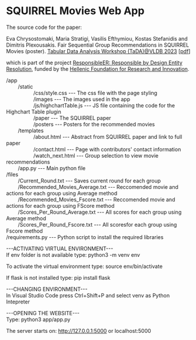 # SQUIRREL Movies Web App

The source code for the paper:

Eva Chrysostomaki, Maria Stratigi, Vasilis Efthymiou, Kostas Stefanidis and Dimitris Plexousakis. Fair Sequential Group Recommendations in SQUIRREL Movies (poster). [Tabular Data Analysis Workshop (TaDA)@VLDB 2023](https://tabular-data-analysis.github.io/tada2023/) [[pdf](https://drive.google.com/file/d/1M0sHJ6vjq6nPHWG8nQlOMZLrDtH0A_Ls/view)]

which is part of the project <a href="https://isl.ics.forth.gr/ResponsibleER/">ResponsibleER: Responsible by Design Entity Resolution</a>, 
funded by the <a href="https://www.elidek.gr/en/homepage/">Hellenic Foundation for Research and Innovation</a>.


/app  <br>
&emsp;&emsp;   /static <br>
&emsp;&emsp;&emsp;&emsp;&emsp;   /css/style.css --- The css file with the page styling <br>
&emsp;&emsp;&emsp;&emsp;&emsp;   /images --- The images used in the app <br>
&emsp;&emsp;&emsp;&emsp;&emsp;   /js/highchartTable.js --- JS file containing the code for the Highchart Table plugin <br>
&emsp;&emsp;&emsp;&emsp;&emsp;   /paper --- The SQUIRREL paper <br>
&emsp;&emsp;&emsp;&emsp;&emsp;   /posters --- Posters for the recommended movies <br>
&emsp;&emsp;   /templates <br>
&emsp;&emsp;&emsp;&emsp;&emsp;   /about.html --- Abstract from SQUIRREL paper and link to full paper <br>
&emsp;&emsp;&emsp;&emsp;&emsp;   /contact.html --- Page with contributors' contact information <br>
&emsp;&emsp;&emsp;&emsp;&emsp;   /watch_next.html --- Group selection to view movie recommendations <br>
&emsp;&emsp;   /app.py --- Main python file <br>
/files   
&emsp;&emsp; /Current_Round.txt --- Saves current round for each group <br>
&emsp;&emsp; /Recommended_Movies_Average.txt --- Reccomended movie and actions for each group using Average method <br>
&emsp;&emsp; /Recommended_Movies_Fscore.txt --- Reccomended movie and actions for each group using FScore method <br>
&emsp;&emsp; /Scores_Per_Round_Average.txt --- All scores for each group using Average method <br>
&emsp;&emsp; /Scores_Per_Round_Fscore.txt --- All scoresfor each group using Fscore method <br>
/requirements.py --- Python script to install the required libraries <br>

---ACTIVATING VIRTUAL ENVIRONMENT--- <br>
If env folder is not available type: python3 -m venv env

To activate the virtual environment type: source env/bin/activate

If flask is not installed type: pip install flask

---CHANGING ENVIRONMENT---<br>
In Visual Studio Code press Ctrl+Shift+P and select venv as Python Intepreter

---OPENING THE WEBSITE---<br>
Type: python3 app/app.py

The server starts on: http://127.0.0.1:5000 or localhost:5000
